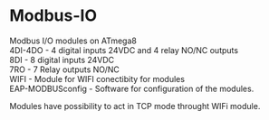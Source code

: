 # Modbus-IO<br>
Modbus I/O modules on ATmega8<br>
4DI-4DO - 4 digital inputs 24VDC and 4 relay NO/NC outputs<br>
8DI - 8 digital inputs 24VDC<br>
7RO - 7 Relay outputs NO/NC<br>
WIFI - Module for WIFI conectibity for modules<br>
EAP-MODBUSconfig - Software for configuration of the modules.<br>

Modules have possibility to act in TCP mode throught WIFi module.<br>

